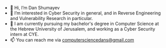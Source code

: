 - 👋 Hi, I’m Dan Shumayev
- 👀 I’m interested in Cyber Security in general, and in Reverse Engineering and Vulnerability Research in particular.
- 🌱 I am currently pursuing my bachelor's degree in Computer Science at the Hebrew University of Jerusalem, and working as a Cyber Security intern at CYE.
- 📫 You can reach me via computersciencedans@gmail.com
